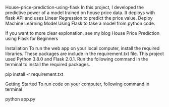 House-price-prediction-using-flask
In this project, I developed the predictive power of a model trained on house price data. It deploys with flask API and uses Linear Regression to predict the price value. Deploy Machine Learning Model Using Flask to take a model from python code.

If you want to more clear explonation, see my blog House Price Prediction using Flask for Beginners

Installation
To run the web app on your local computer, install the required libraries. These packages are include in the requirement.txt file. This project used Python 3.8.0 and Flask 2.0.1.
Run the following command in the terminal to install the required packages.

pip install -r requirement.txt


Getting Started
To run code on your computer, following command in terminal

python app.py





